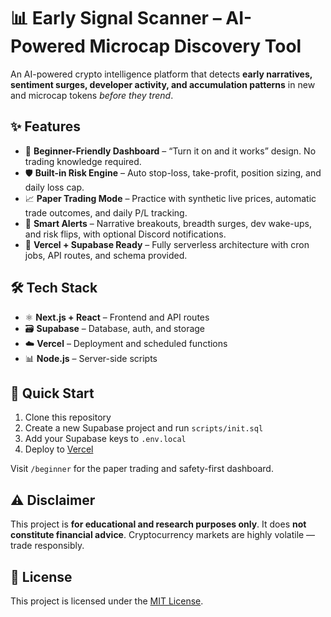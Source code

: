 # 📊 Early Signal Scanner – AI-Powered Microcap Discovery Tool

An AI-powered crypto intelligence platform that detects **early narratives, sentiment surges, developer activity, and accumulation patterns** in new and microcap tokens *before they trend*.

## ✨ Features

- 🧠 **Beginner-Friendly Dashboard** – “Turn it on and it works” design. No trading knowledge required.
- 🛡️ **Built-in Risk Engine** – Auto stop-loss, take-profit, position sizing, and daily loss cap.
- 📈 **Paper Trading Mode** – Practice with synthetic live prices, automatic trade outcomes, and daily P/L tracking.
- 📡 **Smart Alerts** – Narrative breakouts, breadth surges, dev wake-ups, and risk flips, with optional Discord notifications.
- 🧰 **Vercel + Supabase Ready** – Fully serverless architecture with cron jobs, API routes, and schema provided.

## 🛠️ Tech Stack

- ⚛️ **Next.js + React** – Frontend and API routes
- 🗃️ **Supabase** – Database, auth, and storage
- ☁️ **Vercel** – Deployment and scheduled functions
- 📊 **Node.js** – Server-side scripts

## 🚀 Quick Start

1. Clone this repository  
2. Create a new Supabase project and run `scripts/init.sql`  
3. Add your Supabase keys to `.env.local`  
4. Deploy to [Vercel](https://vercel.com/)

Visit `/beginner` for the paper trading and safety-first dashboard.

## ⚠️ Disclaimer

This project is **for educational and research purposes only**. It does **not constitute financial advice**. Cryptocurrency markets are highly volatile — trade responsibly.

## 📜 License

This project is licensed under the [MIT License](LICENSE).

